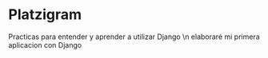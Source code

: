 # Platzigram

Practicas para entender y aprender a utilizar Django \n
elaboraré mi primera aplicacion con Django
